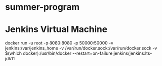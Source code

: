 # summer-program

# Jenkins Virtual Machine
docker run -u root -p 8080:8080 -p 50000:50000 -v jenkins:/var/jenkins_home -v /var/run/docker.sock:/var/run/docker.sock -v $(which docker):/usr/bin/docker --restart=on-failure jenkins/jenkins:lts-jdk11
